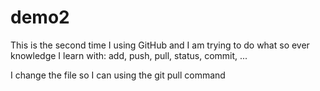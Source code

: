 # demo2

This is the second time I using GitHub and I am trying to do what so ever knowledge I learn with: add, push, pull, status, commit, ...

I change the file so I can using the git pull command
